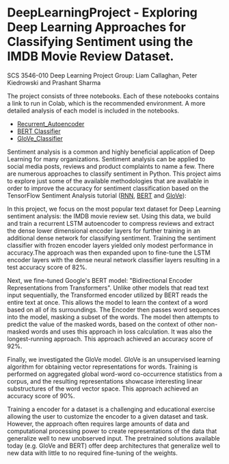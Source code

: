 # DeepLearningProject - Exploring Deep Learning Approaches for Classifying Sentiment using the IMDB Movie Review Dataset.

SCS 3546-010 Deep Learning Project
Group: Liam Callaghan, Peter Kiedrowski and Prashant Sharma

The project consists of three notebooks. Each of these notebooks contains a link to run in Colab, which is the recommended environment.
A more detailed analysis of each model is included in the notebooks.
* [Recurrent_Autoencoder](https://github.com/peterkd/DeepLearningProject/blob/main/Recurrent%20LSTM%20Autoencoder/Recurrent_Autoencoder.ipynb)
* [BERT Classifier](https://github.com/peterkd/DeepLearningProject/blob/main/BERT/BERT_Classifier.ipynb)
* [GloVe_Classifier](https://github.com/peterkd/DeepLearningProject/blob/main/Glove_Classifier.ipynb)

Sentiment analysis is a common and highly beneficial application of Deep Learning for many organizations. Sentiment analysis can be applied to social media posts, reviews and product complaints to name a few. There are numerous approaches to classify sentiment in Python. This project aims to explore just some of the available methodologies that are available in order to improve the accuracy for sentiment classification based on the TensorFlow Sentiment Analysis tutorial ([RNN](https://www.tensorflow.org/tutorials/text/text_classification_rnn), [BERT](https://www.tensorflow.org/tutorials/text/classify_text_with_bert) and [GloVe](https://www.tensorflow.org/tutorials/text/word_embeddings)): 

In this project, we focus on the most popular text dataset for Deep Learning sentiment analysis: the IMDB movie review set. Using this data, we build and train a recurrent LSTM autoencoder to compress reviews and extract the dense lower dimensional encoder layers for further training in an additional dense network for classifying sentiment. Training the sentiment classifier with frozen encoder layers yielded only modest performance in accuracy.The approach was then expanded upon to fine-tune the LSTM encoder layers with the dense neural network classifier layers resulting in a test accuracy score of 82%. 

Next, we fine-tuned Google's BERT model: "Bidirectional Encoder Representations from Transformers". Unlike other models that read text input sequentially, the Transformed encoder utilized by BERT reads the entire text at once. This allows the model to learn the context of a word based on all of its surroundings. The Encoder then passes word sequences into the model, masking a subset of the words. The model then attempts to predict the value of the masked words, based on the context of other non-masked words and uses this approach in loss calculation. It was also the longest-running approach.
This approach achieved an accuracy score of 92%.

Finally, we investigated the GloVe model. GloVe is an unsupervised learning algorithm for obtaining vector representations for words. Training is performed on aggregated global word-word co-occurrence statistics from a corpus, and the resulting representations showcase interesting linear substructures of the word vector space.
This approach achieved an accuracy score of 90%.

Training a encoder for a dataset is a challenging and educational exercise allowing the user to customize the encoder to a given dataset and task. However, the approach often requires large amounts of data and computational processing power to create representations of the data that generalize well to new unobserved input. The pretrained solutions available today (e.g. GloVe and BERT) offer deep architectures that generalize well to new data with little to no required fine-tuning of the weights. 
